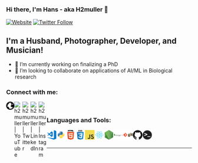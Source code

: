 ### Hi there, I'm Hans - aka H2muller 👋

[![Website](https://img.shields.io/website?label=h2muller.com&style=for-the-badge&url=https://cabbi.bio/hans-muller-paul-streamlining-feedstock-research-with-computation)](https://cabbi.bio/hans-muller-paul-streamlining-feedstock-research-with-computation)
[![Twitter Follow](https://img.shields.io/twitter/follow/h2muller?color=1DA1F2&logo=twitter&style=for-the-badge)](https://twitter.com/intent/follow?h2muller)

## I'm a Husband, Photographer, Developer, and Musician!

- 🔭 I’m currently working on finalizing a PhD
- 👯 I’m looking to collaborate on applications of AI/ML in Biological research

### Connect with me:

[<img align="left" alt="h2muller.com" width="22px" src="https://raw.githubusercontent.com/iconic/open-iconic/master/svg/globe.svg" />][website]
[<img align="left" alt="h2muller | YouTube" width="22px" src="https://cdn.jsdelivr.net/npm/simple-icons@v3/icons/youtube.svg" />][youtube]
[<img align="left" alt="h2muller | Twitter" width="22px" src="https://cdn.jsdelivr.net/npm/simple-icons@v3/icons/twitter.svg" />][twitter]
[<img align="left" alt="h2muller | LinkedIn" width="22px" src="https://cdn.jsdelivr.net/npm/simple-icons@v3/icons/linkedin.svg" />][linkedin]
[<img align="left" alt="h2muller | Instagram" width="22px" src="https://cdn.jsdelivr.net/npm/simple-icons@v3/icons/instagram.svg" />][instagram]

<br />

### Languages and Tools:

[<img align="left" alt="Visual Studio Code" width="26px" src="https://raw.githubusercontent.com/github/explore/80688e429a7d4ef2fca1e82350fe8e3517d3494d/topics/visual-studio-code/visual-studio-code.png" />][website]
[<img align="left" alt="Python" width="26px" src="https://raw.githubusercontent.com/github/explore/80688e429a7d4ef2fca1e82350fe8e3517d3494d/topics/python/python.png" />][website]
[<img align="left" alt="HTML5" width="26px" src="https://raw.githubusercontent.com/github/explore/80688e429a7d4ef2fca1e82350fe8e3517d3494d/topics/html/html.png" />][website]
[<img align="left" alt="CSS3" width="26px" src="https://raw.githubusercontent.com/github/explore/80688e429a7d4ef2fca1e82350fe8e3517d3494d/topics/css/css.png" />][website]
[<img align="left" alt="JavaScript" width="26px" src="https://raw.githubusercontent.com/github/explore/80688e429a7d4ef2fca1e82350fe8e3517d3494d/topics/javascript/javascript.png" />][website]
[<img align="left" alt="React" width="26px" src="https://raw.githubusercontent.com/github/explore/80688e429a7d4ef2fca1e82350fe8e3517d3494d/topics/react/react.png" />][website]
[<img align="left" alt="Node.js" width="26px" src="https://raw.githubusercontent.com/github/explore/80688e429a7d4ef2fca1e82350fe8e3517d3494d/topics/nodejs/nodejs.png" />][website]
[<img align="left" alt="MongoDB" width="26px" src="https://raw.githubusercontent.com/github/explore/80688e429a7d4ef2fca1e82350fe8e3517d3494d/topics/mongodb/mongodb.png" />][website]
[<img align="left" alt="Git" width="26px" src="https://raw.githubusercontent.com/github/explore/80688e429a7d4ef2fca1e82350fe8e3517d3494d/topics/git/git.png" />][website]
[<img align="left" alt="GitHub" width="26px" src="https://raw.githubusercontent.com/github/explore/78df643247d429f6cc873026c0622819ad797942/topics/github/github.png" />][website]
[<img align="left" alt="Terminal" width="26px" src="https://raw.githubusercontent.com/github/explore/80688e429a7d4ef2fca1e82350fe8e3517d3494d/topics/terminal/terminal.png" />][website]

<br />
<br />

---

[website]: https://cabbi.bio/hans-muller-paul-streamlining-feedstock-research-with-computation
[twitter]: https://twitter.com/h2muller
[youtube]: https://youtube.com/h2muller
[instagram]: https://instagram.com/h2muller
[linkedin]: https://linkedin.com/in/h2muller
